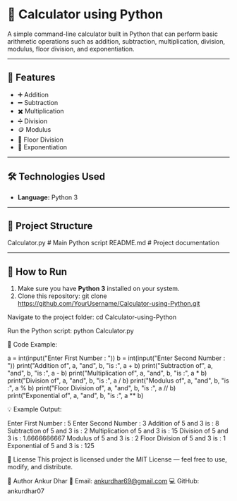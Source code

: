 # 🧮 Calculator using Python

A simple command-line calculator built in Python that can perform basic arithmetic operations such as addition, subtraction, multiplication, division, modulus, floor division, and exponentiation.

---

## 📌 Features
- ➕ Addition
- ➖ Subtraction
- ✖️ Multiplication
- ➗ Division
- 🪙 Modulus
- 📏 Floor Division
- 🔼 Exponentiation

---

## 🛠️ Technologies Used
- **Language:** Python 3

---

## 📂 Project Structure
Calculator.py # Main Python script
README.md # Project documentation

---

## 🚀 How to Run
1. Make sure you have **Python 3** installed on your system.
2. Clone this repository:
   git clone https://github.com/YourUsername/Calculator-using-Python.git

Navigate to the project folder:
cd Calculator-using-Python

Run the Python script:
python Calculator.py

📜 Code Example:

a = int(input("Enter First Number : "))
b = int(input("Enter Second Number : "))
print("Addition of", a, "and", b, "is :", a + b)
print("Subtraction of", a, "and", b, "is :", a - b)
print("Multiplication of", a, "and", b, "is :", a * b)
print("Division of", a, "and", b, "is :", a / b)
print("Modulus of", a, "and", b, "is :", a % b)
print("Floor Division of", a, "and", b, "is :", a // b)
print("Exponential of", a, "and", b, "is :", a ** b)

💡 Example Output:

Enter First Number : 5
Enter Second Number : 3
Addition of 5 and 3 is : 8
Subtraction of 5 and 3 is : 2
Multiplication of 5 and 3 is : 15
Division of 5 and 3 is : 1.6666666667
Modulus of 5 and 3 is : 2
Floor Division of 5 and 3 is : 1
Exponential of 5 and 3 is : 125

📜 License
This project is licensed under the MIT License — feel free to use, modify, and distribute.

👤 Author
Ankur Dhar
📧 Email: ankurdhar69@gmail.com
💻 GitHub: ankurdhar07
